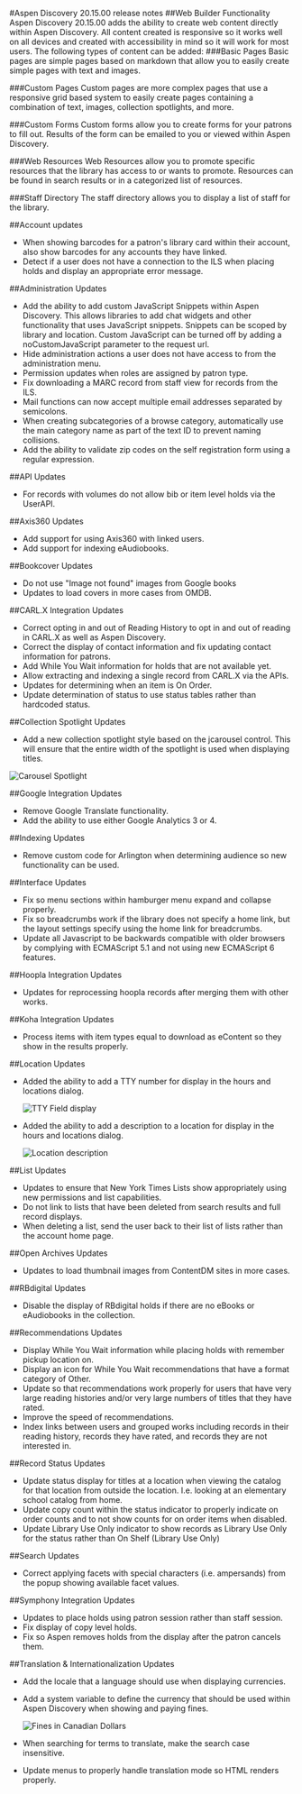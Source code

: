 #Aspen Discovery 20.15.00 release notes
##Web Builder Functionality
Aspen Discovery 20.15.00 adds the ability to create web content directly within Aspen Discovery.  All content created is responsive so it works well on all devices and created with accessibility in mind so it will work for most users. 
The following types of content can be added:
###Basic Pages
Basic pages are simple pages based on markdown that allow you to easily create simple pages with text and images.  
 
###Custom Pages
Custom pages are more complex pages that use a responsive grid based system to easily create pages containing a combination of text, images, collection spotlights, and more. 

###Custom Forms
Custom forms allow you to create forms for your patrons to fill out.  Results of the form can be emailed to you or viewed within Aspen Discovery. 

###Web Resources
Web Resources allow you to promote specific resources that the library has access to or wants to promote.  Resources can be found in search results or in a categorized list of resources.

###Staff Directory
The staff directory allows you to display a list of staff for the library. 

##Account updates
- When showing barcodes for a patron's library card within their account, also show barcodes for any accounts they have linked. 
- Detect if a user does not have a connection to the ILS when placing holds and display an appropriate error message. 

##Administration Updates
- Add the ability to add custom JavaScript Snippets within Aspen Discovery. This allows libraries to add chat widgets and other functionality that uses JavaScript snippets. Snippets can be scoped by library and location. Custom JavaScript can be turned off by adding a noCustomJavaScript parameter to the request url.
- Hide administration actions a user does not have access to from the administration menu.
- Permission updates when roles are assigned by patron type.  
- Fix downloading a MARC record from staff view for records from the ILS. 
- Mail functions can now accept multiple email addresses separated by semicolons.
- When creating subcategories of a browse category, automatically use the main category name as part of the text ID to prevent naming collisions. 
- Add the ability to validate zip codes on the self registration form using a regular expression. 

##API Updates
- For records with volumes do not allow bib or item level holds via the UserAPI. 

##Axis360 Updates
- Add support for using Axis360 with linked users.
- Add support for indexing eAudiobooks. 

##Bookcover Updates
- Do not use "Image not found" images from Google books
- Updates to load covers in more cases from OMDB.

##CARL.X Integration Updates
- Correct opting in and out of Reading History to opt in and out of reading in CARL.X as well as Aspen Discovery. 
- Correct the display of contact information and fix updating contact information for patrons. 
- Add While You Wait information for holds that are not available yet.
- Allow extracting and indexing a single record from CARL.X via the APIs. 
- Updates for determining when an item is On Order. 
- Update determination of status to use status tables rather than hardcoded status. 

##Collection Spotlight Updates
- Add a new collection spotlight style based on the jcarousel control.  This will ensure that the entire width of the spotlight is used when displaying titles. 
 
 ![Carousel Spotlight](/release_notes/images/20_15_00_horizontal_carousel_spotlight.png)  

##Google Integration Updates
- Remove Google Translate functionality.
- Add the ability to use either Google Analytics 3 or 4.

##Indexing Updates
- Remove custom code for Arlington when determining audience so new functionality can be used. 

##Interface Updates
- Fix so menu sections within hamburger menu expand and collapse properly.
- Fix so breadcrumbs work if the library does not specify a home link, but the layout settings specify using the home link for breadcrumbs. 
- Update all Javascript to be backwards compatible with older browsers by complying with ECMAScript 5.1 and not using new ECMAScript 6 features.

##Hoopla Integration Updates
- Updates for reprocessing hoopla records after merging them with other works.

##Koha Integration Updates
- Process items with item types equal to download as eContent so they show in the results properly. 

##Location Updates
- Added the ability to add a TTY number for display in the hours and locations dialog. 

  ![TTY Field display](/release_notes/images/20_15_00_TTY_Field.png)
- Added the ability to add a description to a location for display in the hours and locations dialog. 

  ![Location description](/release_notes/images/20_15_00_Location_description.png)
  
##List Updates
- Updates to ensure that New York Times Lists show appropriately using new permissions and list capabilities. 
- Do not link to lists that have been deleted from search results and full record displays. 
- When deleting a list, send the user back to their list of lists rather than the account home page. 

##Open Archives Updates
- Updates to load thumbnail images from ContentDM sites in more cases.

##RBdigital Updates
- Disable the display of RBdigital holds if there are no eBooks or eAudiobooks in the collection. 

##Recommendations Updates
- Display While You Wait information while placing holds with remember pickup location on.
- Display an icon for While You Wait recommendations that have a format category of Other. 
- Update so that recommendations work properly for users that have very large reading histories and/or very large numbers of titles that they have rated. 
- Improve the speed of recommendations.
- Index links between users and grouped works including records in their reading history, records they have rated, and records they are not interested in. 

##Record Status Updates
- Update status display for titles at a location when viewing the catalog for that location from outside the location. I.e. looking at an elementary school catalog from home. 
- Update copy count within the status indicator to properly indicate on order counts and to not show counts for on order items when disabled.
- Update Library Use Only indicator to show records as Library Use Only for the status rather than On Shelf (Library Use Only)

##Search Updates
- Correct applying facets with special characters (i.e. ampersands) from the popup showing available facet values.  

##Symphony Integration Updates
- Updates to place holds using patron session rather than staff session. 
- Fix display of copy level holds. 
- Fix so Aspen removes holds from the display after the patron cancels them.

##Translation & Internationalization Updates
- Add the locale that a language should use when displaying currencies. 
- Add a system variable to define the currency that should be used within Aspen Discovery when showing and paying fines.
 
  ![Fines in Canadian Dollars](/release_notes/images/20_15_00_fines_in_CAD.png)
   
- When searching for terms to translate, make the search case insensitive. 
- Update menus to properly handle translation mode so HTML renders properly. 
